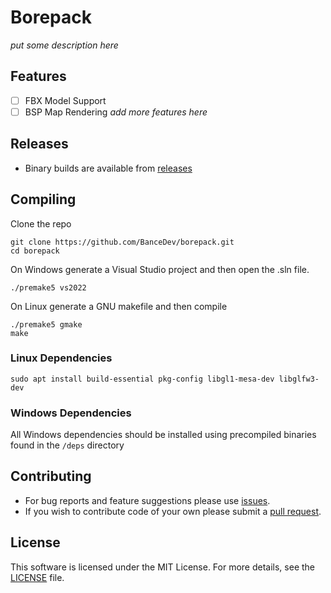 # Borepack

*put some description here*

## Features
- [ ] FBX Model Support
- [ ] BSP Map Rendering
*add more features here*

## Releases
- Binary builds are available from [releases](https://github.com/BanceDev/borepack/releases)

## Compiling
Clone the repo
```
git clone https://github.com/BanceDev/borepack.git
cd borepack
```

On Windows generate a Visual Studio project and then open the .sln file.
```
./premake5 vs2022
```

On Linux generate a GNU makefile and then compile
```
./premake5 gmake
make
```

### Linux Dependencies

```
sudo apt install build-essential pkg-config libgl1-mesa-dev libglfw3-dev
```

### Windows Dependencies

All Windows dependencies should be installed using precompiled binaries found in the ```/deps``` directory

## Contributing
- For bug reports and feature suggestions please use [issues](https://github.com/BanceDev/borepack/issues).
- If you wish to contribute code of your own please submit a [pull request](https://github.com/BanceDev/borepack/pulls).

## License

This software is licensed under the MIT License. For more details, see the [LICENSE](./LICENSE) file.
